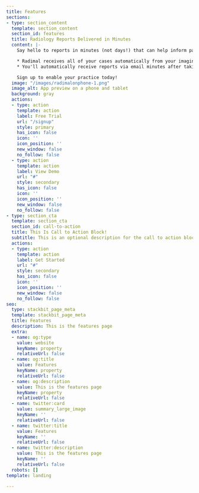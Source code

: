 ```yaml
---
title: Features
sections:
- type: section_content
  template: section_content
  section_id: features
  title: Radiology Reports Delivered in Minutes
  content: |-
    Say hello to reports in minutes (not days!) that can help inform patient treatment for Vets of all experience levels. If it looks normal to you, you'll know in minutes if it looks normal to Radimal too. If the patient needs treatment immediately, you'll have extra insights for that just as quickly.

    * Radimal receives all of your cases automatically from your imaging station
    * You'll automatically receive reports via email minutes after taking images, with the opportunity to ask questions from an attending DAVCM

    Sign up to enable your practice today!
  image: "/images/radimalonphone-1.png"
  image_alt: App preview on a phone and tablet
  background: gray
  actions:
  - type: action
    template: action
    label: Free Trial
    url: "/signup"
    style: primary
    has_icon: false
    icon: ''
    icon_position: ''
    new_window: false
    no_follow: false
  - type: action
    template: action
    label: View Demo
    url: "#"
    style: secondary
    has_icon: false
    icon: ''
    icon_position: ''
    new_window: false
    no_follow: false
- type: section_cta
  template: section_cta
  section_id: call-to-action
  title: This Is Call to Action Block!
  subtitle: This is an optional description for the call to action block.
  actions:
  - type: action
    template: action
    label: Get Started
    url: "#"
    style: secondary
    has_icon: false
    icon: ''
    icon_position: ''
    new_window: false
    no_follow: false
seo:
  type: stackbit_page_meta
  template: stackbit_page_meta
  title: Features
  description: This is the features page
  extra:
  - name: og:type
    value: website
    keyName: property
    relativeUrl: false
  - name: og:title
    value: Features
    keyName: property
    relativeUrl: false
  - name: og:description
    value: This is the features page
    keyName: property
    relativeUrl: false
  - name: twitter:card
    value: summary_large_image
    keyName: ''
    relativeUrl: false
  - name: twitter:title
    value: Features
    keyName: ''
    relativeUrl: false
  - name: twitter:description
    value: This is the features page
    keyName: ''
    relativeUrl: false
  robots: []
template: landing

---
```

